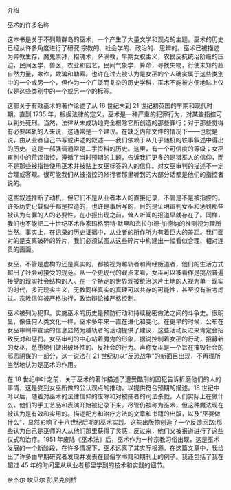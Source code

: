 

介绍

巫术的许多名称

这本书是关于不列颠群岛的巫术，一个产生了大量文学和观点的主题。巫术的历史已经从许多角度进行了研究:宗教的、社会学的、政治的、思辨的。巫术已被描述为异教生存，魔鬼崇拜，招魂术，萨满教，早期女权主义，农民反抗统治阶级的压迫，民间医学，兽医，农业和园艺，民间气象学，算命，寻找失物，行使未知的超自然力量，欺诈，欺骗和勒索。也许在过去被认为是女巫的个人确实属于这些类别中的一个或另一个，但作为一个广泛而复杂的历史学科，巫术不能被方便地贴上仅仅是这些类别中的一个或另一个的标签。

这部关于有效巫术的著作论述了从 16 世纪末到 21 世纪初英国的早期和现代时期。直到 1735 年，根据法律的定义，巫术是一种严重的犯罪行为，对某些指控可以判处死刑。当然，法律从未成功地完全根除它所创造的那些罪行；对于那些觉得有必要越轨的人来说，这通常是一个建议。在缺乏内部文件的情况下——也就是说，由从业者自己书写或讲述的叙述——我们依赖于从几乎随机的轶事叙述中得出的历史。这是一部强调通常是二手资料的历史。这里，有一个可信度的等级；女巫审判中的荒谬指控，遵循了当时预期的主题，告诉我们更多的是猎巫人的信仰，而不是那些被指控使用巫术并被贴上女巫标签的人的信仰。对女巫审判的描述不一定合理或客观。很可能我们从被指控的修行者那里听到的大部分话都是他们的指控者说的。

这些叙述推断了动机，但它们不是从业者本人的直接记录，不管是不是被指控的。许多历史记载似乎都是捏造的，也许是事后写的，目的是证明审判女巫和惩罚那些被认为有罪的人的必要性。在小报出现之前，耸人听闻的报道早就存在了。同样，我们也不能把二十世纪巫术作家玛格丽特·默里和杰拉尔德·加德纳的推测视为理所当然。事实上，在记录的历史证据中，从业者的所作所为有着巨大的差距。我们面对的是支离破碎的碎片，我们必须试图从这些碎片中构建出一幅看似合理、相对连贯的画面。

女巫，不管是虚构的还是真实的，都被视为越轨者和离经叛道者，他们的生活方式超出了社会可接受的规范。从一个更现代的观点来看，女巫可以被看作是挑战普遍接受的现实社会结构的人。在一个特定的世界观被统治这片土地的人视为单一现实的时代，多元现实主义，无数同样真实的真理可以共存的可能性，甚至没有被考虑过。宗教信仰被严格执行，政治辩论被严格控制。

巫术被列为犯罪。实施巫术的历史是预防行动和持续秘密做法之间的斗争史。很明显，像任何人类文化一样，巫术多年来一直在进化和变化。在更早的时候，公布在女巫审判中宣读的信息显然为越轨者的活动提供了建议，这些活动反过来肯定会招致反对和惩罚。女巫审判的中心站着魔鬼的形象，据说控制着女巫的行动，招募新的女巫，怂恿她们做出破坏性的、反社会的行为。声称女巫是一个旨在摧毁社会的邪恶阴谋的一部分，这一说法在 21 世纪初以“反恐战争”的新面目出现，不再理所当然地认为是巫术的作用。

在 18 世纪中叶之前，关于巫术的著作描述了遭受酷刑的囚犯告诉折磨他们的人的事情，这是受到女巫所做的公认观点的推动，以提供符合预期的描述。18 世纪中叶以后，随着对巫术的法律信仰的废除和对被捕者的司法杀戮，人们实际上在做什么，他们的手工艺品和表演开始被记录下来。尽管仍被称为巫术，但这种魔法现在被认为是有效和实用的。描述配方和治疗方法的文章和书籍的出版，以及“巫婆做什么”，显然影响了十八世纪后期的巫术实践。这些出版物创造了一个反馈回路:那些认为自己是巫师的人从他们那里获得了灵感，反过来，他们又被报道进行了这些仪式和治疗。1951 年废除《巫术法》后，巫术作为一种宗教习俗出现，这是巫术发展的一个新阶段，在许多情况下，巫术远离了其实际根源。在这篇文章中，我给出了许多由早期研究者发现并发表在民俗学书籍和期刊上的例子。我还包括了我在超过 45 年的时间里从从业者那里学到的技术和实践的细节。

奈杰尔·坎贝尔·彭尼克剑桥